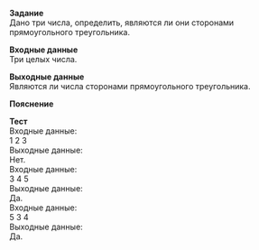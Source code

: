 **Задание**  
Дано три числа, определить, являются ли они сторонами прямоугольного треугольника.  

**Входные данные**  
Три целых числа.  

**Выходные данные**  
Являются ли числа сторонами прямоугольного треугольника.  

**Пояснение**  

**Тест**  
Входные данные:  
1 2 3  
Выходные данные:  
Нет.  
Входные данные:  
3 4 5  
Выходные данные:  
Да.  
Входные данные:  
5 3 4  
Выходные данные:  
Да.  

